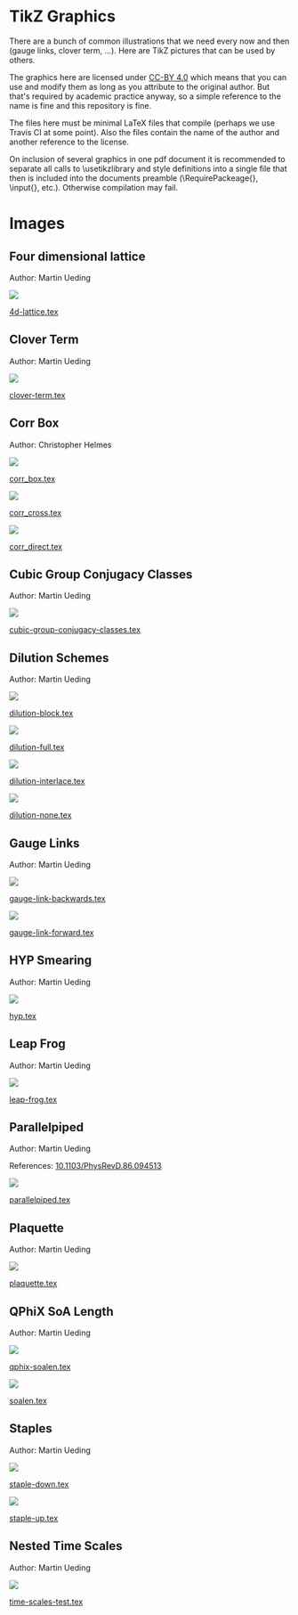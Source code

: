 # TikZ Graphics

There are a bunch of common illustrations that we need every now and then
(gauge links, clover term, ...). Here are TikZ pictures that can be used by
others.

The graphics here are licensed under [CC-BY
4.0](https://creativecommons.org/licenses/by/4.0/) which means that you can use
and modify them as long as you attribute to the original author. But that's
required by academic practice anyway, so a simple reference to the name is
fine and this repository is fine.

The files here must be minimal LaTeX files that compile (perhaps we use
Travis CI at some point). Also the files contain the name of the author and
another reference to the license.

On inclusion of several graphics in one pdf document it is recommended to
separate all calls to \usetikzlibrary and style definitions into a single file
that then is included into the documents preamble (\RequirePackeage{}, \input{},
etc.). Otherwise compilation may fail.

# Images

## Four dimensional lattice

Author: Martin Ueding

![](4d-lattice.png)

[4d-lattice.tex](4d-lattice.tex)

## Clover Term

Author: Martin Ueding

![](clover-term.png)

[clover-term.tex](clover-term.tex)

## Corr Box

Author: Christopher Helmes

![](corr_box.png)

[corr_box.tex](corr_box.tex)

![](corr_cross.png)

[corr_cross.tex](corr_cross.tex)

![](corr_direct.png)

[corr_direct.tex](corr_direct.tex)

## Cubic Group Conjugacy Classes

Author: Martin Ueding

![](cubic-group-conjugacy-classes.png)

[cubic-group-conjugacy-classes.tex](cubic-group-conjugacy-classes.tex)

## Dilution Schemes

Author: Martin Ueding

![](dilution-block.png)

[dilution-block.tex](dilution-block.tex)

![](dilution-full.png)

[dilution-full.tex](dilution-full.tex)

![](dilution-interlace.png)

[dilution-interlace.tex](dilution-interlace.tex)

![](dilution-none.png)

[dilution-none.tex](dilution-none.tex)

## Gauge Links

Author: Martin Ueding

![](gauge-link-backwards.png)

[gauge-link-backwards.tex](gauge-link-backwards.tex)

![](gauge-link-forward.png)

[gauge-link-forward.tex](gauge-link-forward.tex)

## HYP Smearing

Author: Martin Ueding

![](hyp.png)

[hyp.tex](hyp.tex)

## Leap Frog

Author: Martin Ueding

![](leap-frog.png)

[leap-frog.tex](leap-frog.tex)

## Parallelpiped

Author: Martin Ueding

References: [10.1103/PhysRevD.86.094513](http://dx.doi.org/10.1103/PhysRevD.86.094513)

![](parallelpiped.png)

[parallelpiped.tex](parallelpiped.tex)

## Plaquette

Author: Martin Ueding

![](plaquette.png)

[plaquette.tex](plaquette.tex)

## QPhiX SoA Length

Author: Martin Ueding

![](qphix-soalen.png)

[qphix-soalen.tex](qphix-soalen.tex)

![](soalen.png)

[soalen.tex](soalen.tex)

## Staples

Author: Martin Ueding

![](staple-down.png)

[staple-down.tex](staple-down.tex)

![](staple-up.png)

[staple-up.tex](staple-up.tex)

## Nested Time Scales

Author: Martin Ueding

![](time-scales-test.png)

[time-scales-test.tex](time-scales-test.tex)
